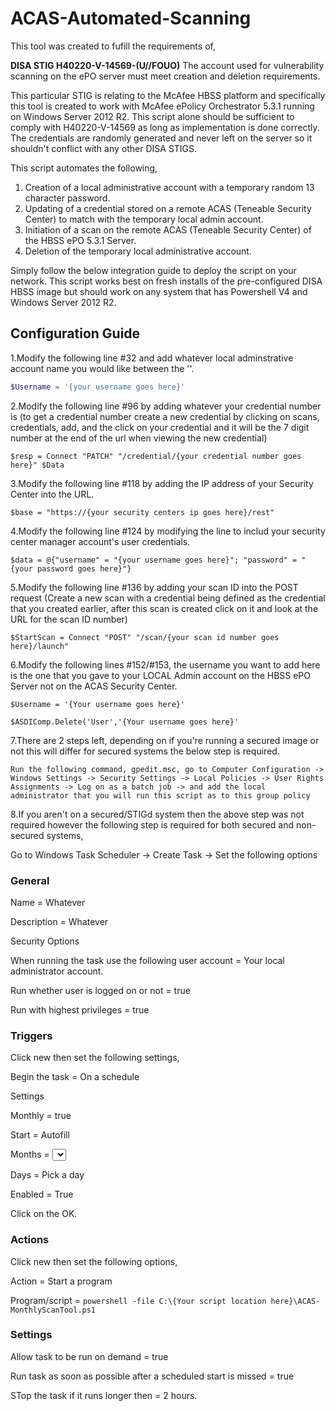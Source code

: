# ACAS-Automated-Scanning
This tool was created to fufill the requirements of,

**DISA STIG H40220-V-14569-(U//FOUO)** The account used for vulnerability scanning on the ePO server must meet creation and deletion requirements.

This particular STIG is relating to the McAfee HBSS platform and specifically this tool is created to work with McAfee ePolicy Orchestrator 5.3.1 running on Windows Server 2012 R2. This script alone should be sufficient to comply with H40220-V-14569 as long as implementation is done correctly. The credentials are randomly generated and never left on the server so it shouldn't conflict with any other DISA STIGS.

This script automates the following,

1. Creation of a local administrative account with a temporary random 13 character password.
2. Updating of a credential stored on a remote ACAS (Teneable Security Center) to match with the temporary local admin account.
3. Initiation of a scan on the remote ACAS (Teneable Security Center) of the HBSS ePO 5.3.1 Server.
4. Deletion of the temporary local administrative account.

Simply follow the below integration guide to deploy the script on your network. This script works best on fresh installs of the pre-configured DISA HBSS image but should work on any system that has Powershell V4 and Windows Server 2012 R2.

## Configuration Guide

1.Modify the following line #32 and add whatever local adminstrative account name you would like between the ''.

```powershell
$Username = '{your username goes here}'
```
2.Modify the following line #96 by adding whatever your credential number is (to get a credential number create a new credential by clicking on scans, credentials, add, and the click on your credential and it will be the 7 digit number at the end of the url when viewing the new credential)

```$resp = Connect "PATCH" "/credential/{your credential number goes here}" $Data```

3.Modify the following line #118 by adding the IP address of your Security Center into the URL.

```$base = "https://{your security centers ip goes here}/rest"```

4.Modify the following line #124 by modifying the line to includ your security center manager account's user credentials.

```$data = @{"username" = "{your username goes here}"; "password" = "{your password goes here}"}```

5.Modify the following line #136 by adding your scan ID into the POST request (Create a new scan with a credential being defined as the credential that you created earlier, after this scan is created click on it and look at the URL for the scan ID number)

```$StartScan = Connect "POST" "/scan/{your scan id number goes here}/launch"```

6.Modify the following lines #152/#153, the username you want to add here is the one that you gave to your LOCAL Admin account on the HBSS ePO Server not on the ACAS Security Center.

```$Username = '{Your username goes here}'``` 

```$ASDIComp.Delete('User','{Your username goes here}'```

7.There are 2 steps left, depending on if you're running a secured image or not this will differ for secured systems the below step is required.

```Run the following command, gpedit.msc, go to Computer Configuration -> Windows Settings -> Security Settings -> Local Policies -> User Rights Assignments -> Log on as a batch job -> and add the local administrator that you will run this script as to this group policy```

8.If you aren't on a secured/STIGd system then the above step was not required however the following step is required for both secured and non-secured systems,

Go to Windows Task Scheduler -> Create Task -> Set the following options


### General
Name = Whatever

Description = Whatever


Security Options

When running the task use the following user account = Your local administrator account.

Run whether user is logged on or not = true

Run with highest privileges = true


### Triggers

Click new then set the following settings,

Begin the task = On a schedule


Settings

Monthly = true

Start = Autofill

Months = <Select all months>

Days = Pick a day

Enabled = True


Click on the OK.

### Actions

Click new then set the following options,

Action = Start a program


Program/script = `powershell -file C:\{Your script location here}\ACAS-MonthlyScanTool.ps1`

### Settings

Allow task to be run on demand = true

Run task as soon as possible after a scheduled start is missed = true

STop the task if it runs longer then = 2 hours.
